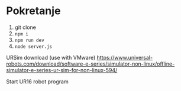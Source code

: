 # Pokretanje

1. git clone
2. `npm i`
3. `npm run dev`
4. `node server.js`

URSim download (use with VMware)
https://www.universal-robots.com/download/software-e-series/simulator-non-linux/offline-simulator-e-series-ur-sim-for-non-linux-594/

Start UR16 robot program
